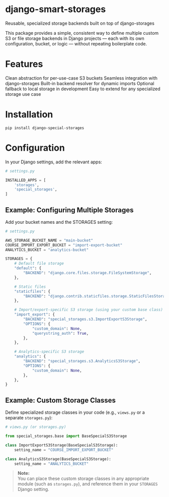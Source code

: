 # django-smart-storages

Reusable, specialized storage backends built on top of django-storages

This package provides a simple, consistent way to define multiple custom S3 or file storage backends in Django projects — each with its own configuration, bucket, or logic — without repeating boilerplate code.

# Features

Clean abstraction for per-use-case S3 buckets
Seamless integration with django-storages
Built-in backend resolver for dynamic imports
Optional fallback to local storage in development
Easy to extend for any specialized storage use case

# Installation

`pip install django-special-storages`

# Configuration

In your Django settings, add the relevant apps:

```python
# settings.py

INSTALLED_APPS = [
    'storages',
    'special_storages',
]
```

## Example: Configuring Multiple Storages

Add your bucket names and the STORAGES setting:

```python
# settings.py

AWS_STORAGE_BUCKET_NAME = "main-bucket"
COURSE_IMPORT_EXPORT_BUCKET = "import-export-bucket"
ANALYTICS_BUCKET = "analytics-bucket"

STORAGES = {
    # Default file storage
    "default": {
        "BACKEND": "django.core.files.storage.FileSystemStorage",
    },

    # Static files
    "staticfiles": {
        "BACKEND": "django.contrib.staticfiles.storage.StaticFilesStorage",
    },

    # Import/export-specific S3 storage (using your custom base class)
    "import_export": {
        "BACKEND": "special_storages.s3.ImportExportS3Storage",
        "OPTIONS": {
            "custom_domain": None,
            "querystring_auth": True,
        },
    },

    # Analytics-specific S3 storage
    "analytics": {
        "BACKEND": "special_storages.s3.AnalyticsS3Storage",
        "OPTIONS": {
            "custom_domain": None,
        },
    },
}
```

## Example: Custom Storage Classes

Define specialized storage classes in your code (e.g., `views.py` or a separate `storages.py`):

```python
# views.py (or storages.py)

from special_storages.base import BaseSpecialS3Storage

class ImportExportS3Storage(BaseSpecialS3Storage):
    setting_name = "COURSE_IMPORT_EXPORT_BUCKET"

class AnalyticsS3Storage(BaseSpecialS3Storage):
    setting_name = "ANALYTICS_BUCKET"
```

> **Note:**  
> You can place these custom storage classes in any appropriate module (such as `storages.py`), and reference them in your `STORAGES` Django setting.
